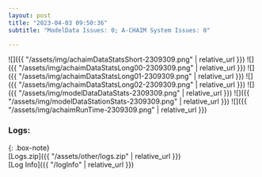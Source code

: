 ```yaml
---
layout: post
title: "2023-04-03 09:50:36"
subtitle: "ModelData Issues: 0; A-CHAIM System Issues: 0"

---
```


![]({{ "/assets/img/achaimDataStatsShort-2309309.png" | relative_url }})
![]({{ "/assets/img/achaimDataStatsLong00-2309309.png" | relative_url }})
![]({{ "/assets/img/achaimDataStatsLong01-2309309.png" | relative_url }})
![]({{ "/assets/img/achaimDataStatsLong02-2309309.png" | relative_url }})
![]({{ "/assets/img/modelDataDataStats-2309309.png" | relative_url }})
![]({{ "/assets/img/modelDataStationStats-2309309.png" | relative_url }})
![]({{ "/assets/img/achaimRunTime-2309309.png" | relative_url }})





### Logs:  
  
{: .box-note}  
[Logs.zip]({{ "/assets/other/logs.zip" | relative_url }})  
[Log Info]({{ "/logInfo" | relative_url }})  
